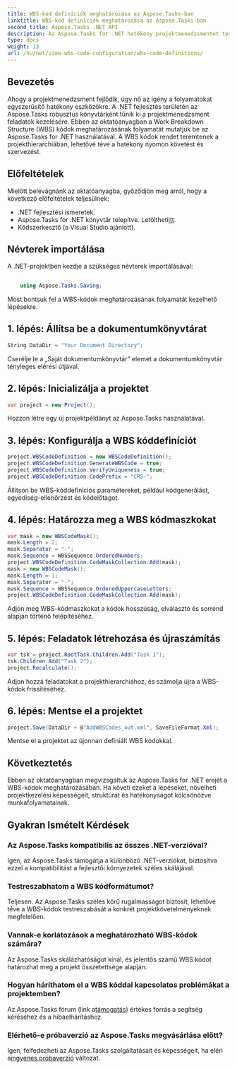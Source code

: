 ```yaml
---
title: WBS-kód definíciók meghatározása az Aspose.Tasks-ban
linktitle: WBS-kód definíciók meghatározása az Aspose.Tasks-ban
second_title: Aspose.Tasks .NET API
description: Az Aspose.Tasks for .NET hatékony projektmenedzsmentet tesz lehetővé. Átfogó oktatóanyagunk segítségével könnyedén sajátítsa el a WBS kódokat. Egyszerűsítse a munkafolyamatokat még ma!
type: docs
weight: 13
url: /hu/net/view-wbs-code-configuration/wbs-code-definitions/
---
```

## Bevezetés
Ahogy a projektmenedzsment fejlődik, úgy nő az igény a folyamatokat egyszerűsítő hatékony eszközökre. A .NET fejlesztés területén az Aspose.Tasks robusztus könyvtárként tűnik ki a projektmenedzsment feladatok kezelésére. Ebben az oktatóanyagban a Work Breakdown Structure (WBS) kódok meghatározásának folyamatát mutatjuk be az Aspose.Tasks for .NET használatával. A WBS kódok rendet teremtenek a projekthierarchiában, lehetővé téve a hatékony nyomon követést és szervezést.
## Előfeltételek
Mielőtt belevágnánk az oktatóanyagba, győződjön meg arról, hogy a következő előfeltételek teljesülnek:
- .NET fejlesztési ismeretek.
-  Aspose.Tasks for .NET könyvtár telepítve. Letöltheti[itt](https://releases.aspose.com/tasks/net/).
- Kódszerkesztő (a Visual Studio ajánlott).
## Névterek importálása
A .NET-projektben kezdje a szükséges névterek importálásával:
```csharp
    
    using Aspose.Tasks.Saving;
```
Most bontsuk fel a WBS-kódok meghatározásának folyamatát kezelhető lépésekre.

## 1. lépés: Állítsa be a dokumentumkönyvtárat
```csharp
String DataDir = "Your Document Directory";
```
Cserélje le a „Saját dokumentumkönyvtár” elemet a dokumentumkönyvtár tényleges elérési útjával.
## 2. lépés: Inicializálja a projektet
```csharp
var project = new Project();
```
Hozzon létre egy új projektpéldányt az Aspose.Tasks használatával.
## 3. lépés: Konfigurálja a WBS kóddefiníciót
```csharp
project.WBSCodeDefinition = new WBSCodeDefinition();
project.WBSCodeDefinition.GenerateWBSCode = true;
project.WBSCodeDefinition.VerifyUniqueness = true;
project.WBSCodeDefinition.CodePrefix = "CRS-";
```
Állítson be WBS-kóddefiníciós paramétereket, például kódgenerálást, egyediség-ellenőrzést és kódelőtagot.
## 4. lépés: Határozza meg a WBS kódmaszkokat
```csharp
var mask = new WBSCodeMask();
mask.Length = 2;
mask.Separator = "-";
mask.Sequence = WBSSequence.OrderedNumbers;
project.WBSCodeDefinition.CodeMaskCollection.Add(mask);
mask = new WBSCodeMask();
mask.Length = 1;
mask.Separator = "-";
mask.Sequence = WBSSequence.OrderedUppercaseLetters;
project.WBSCodeDefinition.CodeMaskCollection.Add(mask);
```
Adjon meg WBS-kódmaszkokat a kódok hosszúság, elválasztó és sorrend alapján történő felépítéséhez.
## 5. lépés: Feladatok létrehozása és újraszámítás
```csharp
var tsk = project.RootTask.Children.Add("Task 1");
tsk.Children.Add("Task 2");
project.Recalculate();
```
Adjon hozzá feladatokat a projekthierarchiához, és számolja újra a WBS-kódok frissítéséhez.
## 6. lépés: Mentse el a projektet
```csharp
project.Save(DataDir + @"AddWBSCodes_out.xml", SaveFileFormat.Xml);
```
Mentse el a projektet az újonnan definiált WBS kódokkal.
## Következtetés
Ebben az oktatóanyagban megvizsgáltuk az Aspose.Tasks for .NET erejét a WBS-kódok meghatározásában. Ha követi ezeket a lépéseket, növelheti projektkezelési képességeit, struktúrát és hatékonyságot kölcsönözve munkafolyamatainak.
## Gyakran Ismételt Kérdések
### Az Aspose.Tasks kompatibilis az összes .NET-verzióval?
Igen, az Aspose.Tasks támogatja a különböző .NET-verziókat, biztosítva ezzel a kompatibilitást a fejlesztői környezetek széles skálájával.
### Testreszabhatom a WBS kódformátumot?
Teljesen. Az Aspose.Tasks széles körű rugalmasságot biztosít, lehetővé téve a WBS-kódok testreszabását a konkrét projektkövetelményeknek megfelelően.
### Vannak-e korlátozások a meghatározható WBS-kódok számára?
Az Aspose.Tasks skálázhatóságot kínál, és jelentős számú WBS kódot határozhat meg a projekt összetettsége alapján.
### Hogyan háríthatom el a WBS kóddal kapcsolatos problémákat a projektemben?
 Az Aspose.Tasks fórum (link a[támogatás](https://forum.aspose.com/c/tasks/15)) értékes forrás a segítség kéréséhez és a hibaelhárításhoz.
### Elérhető-e próbaverzió az Aspose.Tasks megvásárlása előtt?
 Igen, felfedezheti az Aspose.Tasks szolgáltatásait és képességeit, ha eléri a[ingyenes próbaverzió](https://releases.aspose.com/) változat.